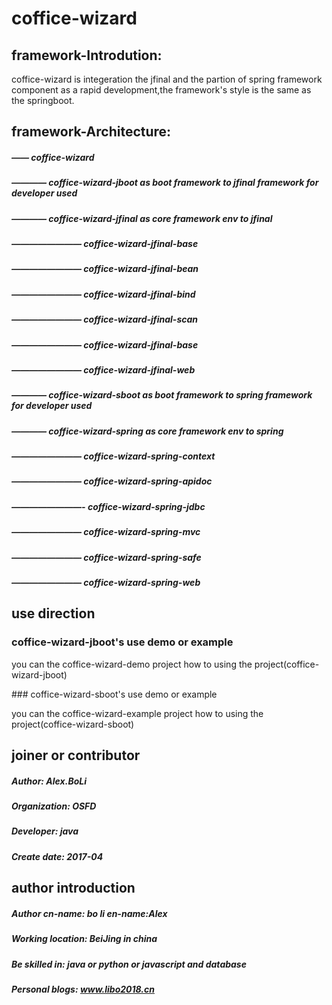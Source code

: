 # coffice-wizard

## framework-Introdution:

<p>
  coffice-wizard is integeration the jfinal and the partion of spring framework component as a rapid development,the framework's style is the same as the springboot. 
</p>

## framework-Architecture:

##### —— coffice-wizard
##### ———— coffice-wizard-jboot as boot framework to jfinal framework for developer used
##### ———— coffice-wizard-jfinal	 as core framework env to jfinal 
##### ———————— coffice-wizard-jfinal-base	
##### ———————— coffice-wizard-jfinal-bean	
##### ———————— coffice-wizard-jfinal-bind
##### ———————— coffice-wizard-jfinal-scan
##### ———————— coffice-wizard-jfinal-base	
##### ———————— coffice-wizard-jfinal-web	
##### ———— coffice-wizard-sboot as boot framework to spring framework for developer used
##### ———— coffice-wizard-spring as core framework env to spring  
##### ———————— coffice-wizard-spring-context 
##### ———————— coffice-wizard-spring-apidoc 
##### ————————- coffice-wizard-spring-jdbc
##### ———————— coffice-wizard-spring-mvc
##### ———————— coffice-wizard-spring-safe
##### ———————— coffice-wizard-spring-web

## use direction
### coffice-wizard-jboot's use demo or example 
<p> you can the coffice-wizard-demo project how to using the project(coffice-wizard-jboot) </p>
### coffice-wizard-sboot's use demo or example 
<p> you can the coffice-wizard-example project how to using the project(coffice-wizard-sboot) </p>

## joiner or contributor

##### Author: Alex.BoLi
##### Organization: OSFD
##### Developer: java
##### Create date: 2017-04

## author introduction

##### Author cn-name: bo li en-name:Alex 
##### Working location: BeiJing in china
##### Be skilled in: java or python or javascript and database
##### Personal blogs: www.libo2018.cn
